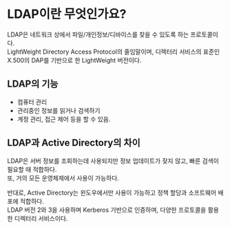 # LDAP이란 무엇인가요?

LDAP은 네트워크 상에서 파일/개인정보/디바이스를 찾을 수 있도록 하는 프로토콜이다.  
LightWeight Directory Access Protocol의 줄임말이며, 디렉터리 서비스의 표준인 X.500의 DAP를 기반으로 한 LightWeight 버전이다.

## LDAP의 기능

- 컴퓨터 관리
- 관리중인 정보를 읽거나 검색하기
- 계정 관리, 접근 제어 등을 할 수 있음.

## LDAP과 Active Directory의 차이

LDAP은 서버 정보를 조회하는데 사용되지만 정보 업데이트가 잦지 않고, 빠른 검색이 필요할 때 적합하다.  
또, 거의 모든 운영체제에서 사용이 가능하다.

반대로, Active Directory는 윈도우에서만 사용이 가능하고 정책 할당과 소프트웨어 배포에 적합하다.  
LDAP 버전 2와 3을 사용하며 Kerberos 기반으로 인증하며, 다양한 프로토콜을 활용한 디렉터리 서비스이다.
